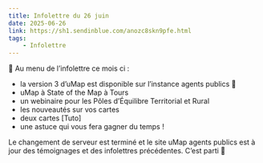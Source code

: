 ```yaml
---
title: Infolettre du 26 juin
date: 2025-06-26
link: https://sh1.sendinblue.com/anozc8skn9pfe.html
tags:
    - Infolettre
---
```


📣 Au menu de l’infolettre ce mois ci :

* la version 3 d’uMap est disponible sur l’instance agents publics 💫
* uMap à State of the Map à Tours
* un webinaire pour les Pôles d’Équilibre Territorial et Rural
* les nouveautés sur vos cartes
* deux cartes [Tuto]
* une astuce qui vous fera gagner du temps !

Le changement de serveur est terminé et le site uMap agents publics est à jour des témoignages et des infolettres précédentes. C’est parti 🚀
